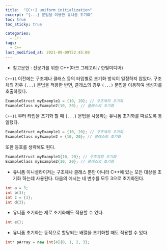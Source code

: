 ```yaml
---
title:  "[C++] uniform initialization"
excerpt: "{...} 문법을 이용한 유니폼 초기화"
toc: true
toc_sticky: true

categories:
  - C++
tags:
  - C++
last_modified_at: 2021-09-09T22:45:00
---
```


* 참고문헌 : 전문가를 위한 C++(마크 그레고리 / 한빛미디어)

`C++11` 이전에는 구조체나 클래스 등의 타입별로 초기화 방식이 일정하지 않았다. 구조체의 경우 `{...}` 문법을 적용한 반면, 클래스의 경우 `(...)` 문멉을 이용하여 생성자를 호출하였다.

```cpp
ExampleStruct myExample1 = {10, 20}; // 구조체의 초기화
ExampleClass myExample2(10, 20); // 클래스의 초기화
```

`C++11` 부터 타입을 초기화 할 때 `{...}` 문법을 사용하는 유니폼 초기화를 따르도록 통일됐다.

```cpp
ExampleStruct myExample1 = {10, 20}; // 구조체의 초기화
ExampleClass myExample2 = {10, 20}; // 클래스의 초기화
```

또한 등호를 생략해도 된다.

```cpp
ExampleStruct myExample1{10, 20}; // 구조체의 초기화
ExampleClass myExample2{10, 20}; // 클래스의 초기화
```


* 유니폼 이니셜라이저는 구조체나 클래스 뿐만 아니라 C++에 있는 모든 대상을 초기화 하는데 사용된다. 다음의 예시는 네 변수를 모두 3으로 초기화된다.
```cpp
int a = 3;
int b(3);
int c = {3};
int d{3};
```
* 유니폼 초기화는 제로 초기화에도 적용할 수 있다.
```cpp
int e{};
```
* 유니폼 초기화는 동작으로 할당되는 배열을 초기화할 때도 적용할 수 있다.
```cpp
int* pArray = new int[4]{0, 1, 2, 3};
```